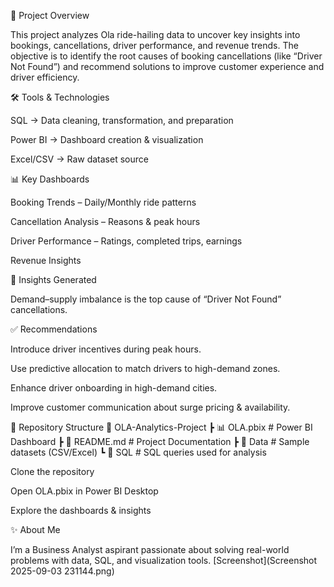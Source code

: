 📌 Project Overview

This project analyzes Ola ride-hailing data to uncover key insights into bookings, cancellations, driver performance, and revenue trends.
The objective is to identify the root causes of booking cancellations (like “Driver Not Found”) and recommend solutions to improve customer experience and driver efficiency.

🛠 Tools & Technologies

SQL → Data cleaning, transformation, and preparation

Power BI → Dashboard creation & visualization

Excel/CSV → Raw dataset source

📊 Key Dashboards

Booking Trends – Daily/Monthly ride patterns

Cancellation Analysis – Reasons & peak hours

Driver Performance – Ratings, completed trips, earnings

Revenue Insights

🔑 Insights Generated

Demand–supply imbalance is the top cause of “Driver Not Found” cancellations.

✅ Recommendations

Introduce driver incentives during peak hours.

Use predictive allocation to match drivers to high-demand zones.

Enhance driver onboarding in high-demand cities.

Improve customer communication about surge pricing & availability.

📂 Repository Structure
📁 OLA-Analytics-Project
 ┣ 📊 OLA.pbix        # Power BI Dashboard
 ┣ 📜 README.md       # Project Documentation
 ┣ 📁 Data            # Sample datasets (CSV/Excel)
 ┗ 📁 SQL             # SQL queries used for analysis

Clone the repository

Open OLA.pbix in Power BI Desktop

Explore the dashboards & insights

✨ About Me

I’m a Business Analyst aspirant passionate about solving real-world problems with data, SQL, and visualization tools.
[Screenshot](Screenshot 2025-09-03 231144.png)
